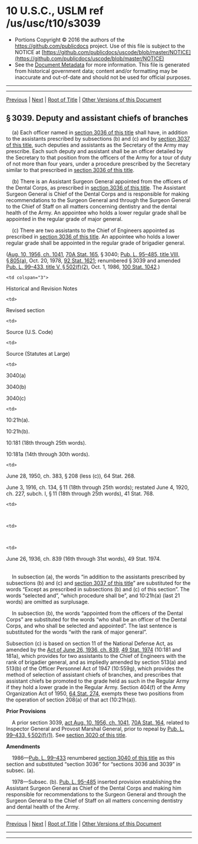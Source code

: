 ---
---

# 10 U.S.C., USLM ref /us/usc/t10/s3039

* Portions Copyright © 2016 the authors of the https://github.com/publicdocs project.
  Use of this file is subject to the NOTICE at [https://github.com/publicdocs/uscode/blob/master/NOTICE](https://github.com/publicdocs/uscode/blob/master/NOTICE)
* See the [Document Metadata](././../../../../../..//README.md) for more information.
  This file is generated from historical government data; content and/or formatting may be inaccurate and out-of-date and should not be used for official purposes.

----------
----------

[Previous](./../../../../../..//us/usc/t10/stB/ptI/ch305/m__us_usc_t10_s3038.md) | [Next](./../../../../../..//us/usc/t10/stB/ptI/ch305/m__us_usc_t10_s3040.md) | [Root of Title](./../../../../../../) | [Other Versions of this Document](https://publicdocs.github.io/go/links?ns=uslm&ref=%2Fus%2Fusc%2Ft10%2Fs3039)

## § 3039. Deputy and assistant chiefs of branches

    (a) Each officer named in [section 3036 of this title][/us/usc/t10/s3036] shall have, in addition to the assistants prescribed by subsections (b) and (c) and by [section 3037 of this title][/us/usc/t10/s3037], such deputies and assistants as the Secretary of the Army may prescribe. Each such deputy and assistant shall be an officer detailed by the Secretary to that position from the officers of the Army for a tour of duty of not more than four years, under a procedure prescribed by the Secretary similar to that prescribed in [section 3036 of this title][/us/usc/t10/s3036].

    (b) There is an Assistant Surgeon General appointed from the officers of the Dental Corps, as prescribed in [section 3036 of this title][/us/usc/t10/s3036]. The Assistant Surgeon General is Chief of the Dental Corps and is responsible for making recommendations to the Surgeon General and through the Surgeon General to the Chief of Staff on all matters concerning dentistry and the dental health of the Army. An appointee who holds a lower regular grade shall be appointed in the regular grade of major general.

    (c) There are two assistants to the Chief of Engineers appointed as prescribed in [section 3036 of this title][/us/usc/t10/s3036]. An appointee who holds a lower regular grade shall be appointed in the regular grade of brigadier general.

([Aug. 10, 1956, ch. 1041][/us/act/1956-08-10/ch1041], [70A Stat. 165][/us/stat/70A/165], § 3040; [Pub. L. 95–485, title VIII, § 805(a)][/us/pl/95/485/s805/a], Oct. 20, 1978, [92 Stat. 1621][/us/stat/92/1621]; renumbered § 3039 and amended [Pub. L. 99–433, title V, § 502(f)(2)][/us/pl/99/433/s502/f/2], Oct. 1, 1986, [100 Stat. 1042][/us/stat/100/1042].)

<table>

  <tr>

    <td colspan="3"> 

Historical and Revision Notes  </td>

  </tr>

  <tr>

    <td> 

Revised section  </td>

    <td> 

Source (U.S. Code)  </td>

    <td> 

Source (Statutes at Large)  </td>

  </tr>

  <tr>

    <td> 

3040(a)

3040(b)

3040(c)  </td>

    <td> 

10:21h(a).

10:21h(b).

10:181 (18th through 25th words).

10:181a (14th through 30th words).  </td>

    <td> 

June 28, 1950, ch. 383, § 208 (less (c)), 64 Stat. 268.

June 3, 1916, ch. 134, § 11 (18th through 25th words); restated June 4, 1920, ch. 227, subch. I, § 11 (18th through 25th words), 41 Stat. 768.  </td>

  </tr>

  <tr>

    <td> 

   </td>

    <td> 

   </td>

    <td> 

June 26, 1936, ch. 839 (16th through 31st words), 49 Stat. 1974.  </td>

  </tr>

</table>

    In subsection (a), the words “in addition to the assistants prescribed by subsections (b) and (c) and [section 3037 of this title][/us/usc/t10/s3037]” are substituted for the words “Except as prescribed in subsections (b) and (c) of this section”. The words “selected and”, “which procedure shall be”, and 10:21h(a) (last 21 words) are omitted as surplusage.

    In subsection (b), the words “appointed from the officers of the Dental Corps” are substituted for the words “who shall be an officer of the Dental Corps, and who shall be selected and appointed”. The last sentence is substituted for the words “with the rank of major general”.

Subsection (c) is based on section 11 of the National Defense Act, as amended by the [Act of June 26, 1936, ch. 839][/us/act/1936-06-26/ch839], [49 Stat. 1974][/us/stat/49/1974] (10:181 and 181a), which provides for two assistants to the Chief of Engineers with the rank of brigadier general, and as impliedly amended by section 513(a) and 513(b) of the Officer Personnel Act of 1947 (10:559g), which provides the method of selection of assistant chiefs of branches, and prescribes that assistant chiefs be promoted to the grade held as such in the Regular Army if they hold a lower grade in the Regular Army. Section 404(f) of the Army Organization Act of 1950, [64 Stat. 274][/us/stat/64/274], exempts these two positions from the operation of section 208(a) of that act (10:21h(a)).

 __Prior Provisions__ 

    A prior section 3039, [act Aug. 10, 1956, ch. 1041][/us/act/1956-08-10/ch1041], [70A Stat. 164][/us/stat/70A/164], related to Inspector General and Provost Marshal General, prior to repeal by [Pub. L. 99–433, § 502(f)(1)][/us/pl/99/433/s502/f/1]. See [section 3020 of this title][/us/usc/t10/s3020].

 __Amendments__ 

    1986—[Pub. L. 99–433][/us/pl/99/433] renumbered [section 3040 of this title][/us/usc/t10/s3040] as this section and substituted “section 3036” for “sections 3036 and 3039” in subsec. (a).

    1978—Subsec. (b). [Pub. L. 95–485][/us/pl/95/485] inserted provision establishing the Assistant Surgeon General as Chief of the Dental Corps and making him responsible for recommendations to the Surgeon General and through the Surgeon General to the Chief of Staff on all matters concerning dentistry and dental health of the Army.

----------

[Previous](./../../../../../..//us/usc/t10/stB/ptI/ch305/m__us_usc_t10_s3038.md) | [Next](./../../../../../..//us/usc/t10/stB/ptI/ch305/m__us_usc_t10_s3040.md) | [Root of Title](./../../../../../../) | [Other Versions of this Document](https://publicdocs.github.io/go/links?ns=uslm&ref=%2Fus%2Fusc%2Ft10%2Fs3039)

----------
----------

[/us/usc/t10/s3036]: https://publicdocs.github.io/go/links?ns=uslm&ref=%2Fus%2Fusc%2Ft10%2Fs3036
[/us/usc/t10/s3037]: https://publicdocs.github.io/go/links?ns=uslm&ref=%2Fus%2Fusc%2Ft10%2Fs3037
[/us/usc/t10/s3036]: https://publicdocs.github.io/go/links?ns=uslm&ref=%2Fus%2Fusc%2Ft10%2Fs3036
[/us/usc/t10/s3036]: https://publicdocs.github.io/go/links?ns=uslm&ref=%2Fus%2Fusc%2Ft10%2Fs3036
[/us/usc/t10/s3036]: https://publicdocs.github.io/go/links?ns=uslm&ref=%2Fus%2Fusc%2Ft10%2Fs3036
[/us/act/1956-08-10/ch1041]: https://publicdocs.github.io/go/links?ns=uslm&ref=%2Fus%2Fact%2F1956-08-10%2Fch1041
[/us/stat/70A/165]: https://publicdocs.github.io/go/links?ns=uslm&ref=%2Fus%2Fstat%2F70A%2F165
[/us/pl/95/485/s805/a]: https://publicdocs.github.io/go/links?ns=uslm&ref=%2Fus%2Fpl%2F95%2F485%2Fs805%2Fa
[/us/stat/92/1621]: https://publicdocs.github.io/go/links?ns=uslm&ref=%2Fus%2Fstat%2F92%2F1621
[/us/pl/99/433/s502/f/2]: https://publicdocs.github.io/go/links?ns=uslm&ref=%2Fus%2Fpl%2F99%2F433%2Fs502%2Ff%2F2
[/us/stat/100/1042]: https://publicdocs.github.io/go/links?ns=uslm&ref=%2Fus%2Fstat%2F100%2F1042
[/us/usc/t10/s3037]: https://publicdocs.github.io/go/links?ns=uslm&ref=%2Fus%2Fusc%2Ft10%2Fs3037
[/us/act/1936-06-26/ch839]: https://publicdocs.github.io/go/links?ns=uslm&ref=%2Fus%2Fact%2F1936-06-26%2Fch839
[/us/stat/49/1974]: https://publicdocs.github.io/go/links?ns=uslm&ref=%2Fus%2Fstat%2F49%2F1974
[/us/stat/64/274]: https://publicdocs.github.io/go/links?ns=uslm&ref=%2Fus%2Fstat%2F64%2F274
[/us/act/1956-08-10/ch1041]: https://publicdocs.github.io/go/links?ns=uslm&ref=%2Fus%2Fact%2F1956-08-10%2Fch1041
[/us/stat/70A/164]: https://publicdocs.github.io/go/links?ns=uslm&ref=%2Fus%2Fstat%2F70A%2F164
[/us/pl/99/433/s502/f/1]: https://publicdocs.github.io/go/links?ns=uslm&ref=%2Fus%2Fpl%2F99%2F433%2Fs502%2Ff%2F1
[/us/usc/t10/s3020]: https://publicdocs.github.io/go/links?ns=uslm&ref=%2Fus%2Fusc%2Ft10%2Fs3020
[/us/pl/99/433]: https://publicdocs.github.io/go/links?ns=uslm&ref=%2Fus%2Fpl%2F99%2F433
[/us/usc/t10/s3040]: https://publicdocs.github.io/go/links?ns=uslm&ref=%2Fus%2Fusc%2Ft10%2Fs3040
[/us/pl/95/485]: https://publicdocs.github.io/go/links?ns=uslm&ref=%2Fus%2Fpl%2F95%2F485


